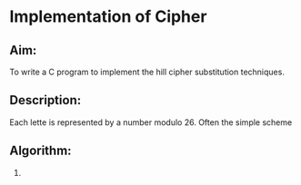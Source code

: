 # Implementation of Cipher

## Aim:

To write a C program to implement the hill cipher substitution techniques.

## Description:

Each lette is represented by a number modulo 26. Often the simple scheme

## Algorithm:

1.
